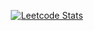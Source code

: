 

<p align="center">
  <a href="https://leetcode.com/huhuzhenzhen/">
    <img src="https://leetcard.jacoblin.cool/huhuzhenzhen?theme=catppuccinMocha&font=Zen%20Maru%20Gothic" alt="Leetcode Stats" />
  </a>
</p>

